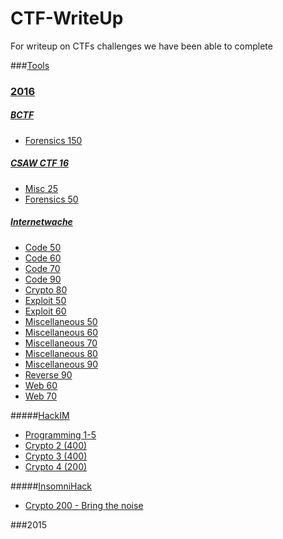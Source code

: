 # CTF-WriteUp
For writeup on CTFs challenges we have been able to complete

###[Tools]()

### [2016](2016/)
##### [BCTF](2016/BCTF/)
+ [Forensics 150](2016/BCTF/Forensics150.md)

##### [CSAW CTF 16](2016/CSAW/)
+ [Misc 25](2016/CSAW/Misc25.md)
+ [Forensics 50](2016/CSAW/Forensics50.md)

##### [Internetwache](2016/Internetwache/)
+ [Code 50](2016/Internetwache/Code/Code50.md)
+ [Code 60](2016/Internetwache/Code/Code60.md)
+ [Code 70](2016/Internetwache/Code/Code70.md)
+ [Code 90](2016/Internetwache/Code/Code90.md)
+ [Crypto 80](2016/Internetwache/Crypto/Crypto80.md)
+ [Exploit 50](2016/Internetwache/Exploit/Exp50.md)
+ [Exploit 60](2016/Internetwache/Exploit/Exp60.md)
+ [Miscellaneous 50](2016/Internetwache/Misc/Misc50.md)
+ [Miscellaneous 60](2016/Internetwache/Misc/Misc60.md)
+ [Miscellaneous 70](2016/Internetwache/Misc/Misc70.md)
+ [Miscellaneous 80](2016/Internetwache/Misc/Misc80.md)
+ [Miscellaneous 90](2016/Internetwache/Misc/Misc90.md)
+ [Reverse 90](2016/Internetwache/Reverse/Rev90.md)
+ [Web 60](2016/Internetwache/Web/Web60.md)
+ [Web 70](2016/Internetwache/Web/Web70.md)

#####[HackIM](2016/HackIM/)
+ [Programming 1-5](2016/HackIM/programming.md)
+ [Crypto 2 (400)](2016/HackIM/crypto-2.md)
+ [Crypto 3 (400)](2016/HackIM/crypto-3.md)
+ [Crypto 4 (200)](2016/HackIM/crypto-4.md)

#####[InsomniHack](2016/Insomnihack/)
+ [Crypto 200 - Bring the noise](2016/Insomnihack/crypto/bring-the-noise-200.md)

###2015